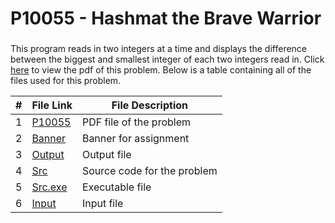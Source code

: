 # P10055 - Hashmat the Brave Warrior

### 
This program reads in two integers at a time and displays the difference between the
biggest and smallest integer of each two integers read in. Click [here](https://github.com/ShaunJPartridge/4883-PT-Partridge/blob/main/Assignments/P10055/10055.pdf) to view the pdf
of this problem. Below is a table containing all of the files used for this problem.

|   #   | File Link | File Description |
| :---: | ----------- | ---------------------- |
|   1    |    [P10055](https://github.com/ShaunJPartridge/4883-PT-Partridge/blob/main/Assignments/P10055/10055.pdf)         | PDF file of the problem                       |
|   2    |    [Banner](https://github.com/ShaunJPartridge/4883-PT-Partridge/blob/main/Assignments/P10055/banner.txt)         | Banner for assignment                       |
|   3    |    [Output](https://github.com/ShaunJPartridge/4883-PT-Partridge/blob/main/Assignments/P10055/output.txt)         | Output file                       |
|   4    |    [Src](https://github.com/ShaunJPartridge/4883-PT-Partridge/blob/main/Assignments/P10055/source.cpp)         | Source code for the problem                       |
|   5    |    [Src.exe](https://github.com/ShaunJPartridge/4883-PT-Partridge/blob/main/Assignments/P10055/source.exe)         | Executable file                       |
|   6    |    [Input](https://github.com/ShaunJPartridge/4883-PT-Partridge/blob/main/Assignments/P10055/uDebug.txt)         | Input file                       |
